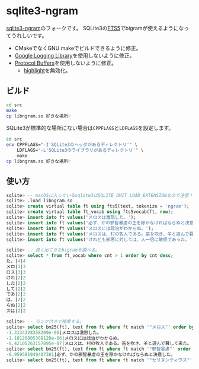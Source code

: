 # sqlite3-ngram

[sqlite3-ngram](https://github.com/leiless/sqlite3-ngram)のフォークです。
SQLite3の[FTS5](https://sqlite.org/fts5.html)でbigramが使えるようになってうれしいです。

- CMakeでなくGNU makeでビルドできるように修正。
- [Google Logging Library](https://github.com/google/glog)を使用しないように修正。
- [Protocol Buffers](https://github.com/protocolbuffers/protobuf)を使用しないように修正。
    - [highlight](https://sqlite.org/fts5.html#the_highlight_function)を無効化。

## ビルド

```sh
cd src
make
cp libngram.so 好きな場所♡
```

SQLite3が標準的な場所にない場合は`CPPFLAGS`と`LDFLAGS`を設定します。

```sh
cd src
env CPPFLAGS="-I'SQLite3のヘッダがあるディレクトリ'" \
    LDFLAGS="-L'SQLite3のライブラリがあるディレクトリ'" \
    make
cp libngram.so 好きな場所♡
```

## 使い方

```sql
sqlite> -- macOSに入っているsqlite3はSQLITE_OMIT_LOAD_EXTENSIONなので注意！
sqlite> .load libngram.so
sqlite> create virtual table ft using fts5(text, tokenize = 'ngram');
sqlite> create virtual table ft_vocab using fts5vocab(ft, row);
sqlite> insert into ft values('メロスは激怒した。');
sqlite> insert into ft values('必ず、かの邪智暴虐の王を除かなければならぬと決意した。');
sqlite> insert into ft values('メロスには政治がわからぬ。');
sqlite> insert into ft values('メロスは、村の牧人である。笛を吹き、羊と遊んで暮して来た。');
sqlite> insert into ft values('けれども邪悪に対しては、人一倍に敏感であった。');
```

```sql
sqlite> -- 良く出てきたbigramを調べる。
sqlite> select * from ft_vocab where cnt > 1 order by cnt desc;
た。|4|4
メロ|3|3
ロス|3|3
けれ|2|2
した|2|2
して|2|2
であ|2|2
は、|2|2
らぬ|2|2
スは|2|2
```

```sql
sqlite> -- ランク付きで検索する。
sqlite> select bm25(ft), text from ft where ft match '"メロス"' order by bm25(ft);
-1.3134328358209e-06|メロスは激怒した。
-1.18120805369128e-06|メロスには政治がわからぬ。
-8.42105263157895e-07|メロスは、村の牧人である。笛を吹き、羊と遊んで暮して来た。
sqlite> select bm25(ft), text from ft where ft match '"邪智暴虐"' order by bm25(ft);
-0.959581949407381|必ず、かの邪智暴虐の王を除かなければならぬと決意した。
sqlite> select bm25(ft), text from ft where ft match '"セリヌンティウス"' order by bm25(ft);
```

